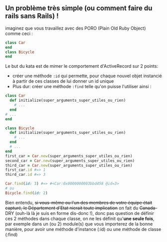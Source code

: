 ## Un problème très simple (ou comment faire du rails sans Rails) !

imaginez que vous travaillez avec des PORO (Plain Old Ruby Object) comme ceci :
```ruby
class Car
end
class Bicycle
end
```

Le but du kata est de mimer le comportement d'ActiveRecord sur 2 points:
* créer une méthode `:id` qui permette, pour chaque nouvel objet instancié à
partir de ces classes de lui donner un id unique  
* Plus dur: créer une méthode `:find` telle qu'on puisse l'utiliser ainsi :
```ruby
class Car
  def initialize(super_arguments_super_utiles_ou_rien)
    # ...
  end
# ...
end

class Bicycle
  def initialize(super_arguments_super_utiles_ou_rien)
    # ...
  end
  # ...
end
first_car = Car.new(super_arguments_super_utiles_ou_rien)
second_car = Car.new(super_arguments_super_utiles_ou_rien)
third_car = Car.new(super_arguments_super_utiles_ou_rien)
first_car.id #=> 1
third_car.id #=> 3

Car.find(id: 3) #=> #<Car:0x0000000003bbd458 @id=3>
# ou
Bicycle.find(id: 2)
```
Bien entendu, ~~si vous-même ou l'un des membres de votre équipe était capturé, le Département d'Etat nierait toute 
implication~~ on fait du ~~Canada-~~DRY (ouh-là là je suis en forme dis-donc !), donc pas question de définir ces 2 méthodes 
dans chaque classe, on ne les définit qu'**une seule fois**, par exemple dans un (ou 2) module(s) que vous importerez de
la bonne manière, pour avoir une méthode d'instance (:id) ou une méthode de classe (:find)